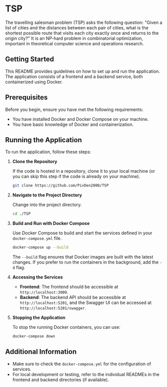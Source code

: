 # TSP

The travelling salesman problem (TSP) asks the following question: "Given a list of cities and the distances between each pair of cities, what is the shortest possible route that visits each city exactly once and returns to the origin city?" It is an NP-hard problem in combinatorial optimization, important in theoretical computer science and operations research.

## Getting Started

This README provides guidelines on how to set up and run the application. The application consists of a frontend and a backend service, both containerized using Docker.

## Prerequisites

Before you begin, ensure you have met the following requirements:

- You have installed Docker and Docker Compose on your machine.
- You have basic knowledge of Docker and containerization.

## Running the Application

To run the application, follow these steps:

1. **Clone the Repository**

   If the code is hosted in a repository, clone it to your local machine (or you can skip this step if the code is already on your machine).

   ```bash
   git clone https://github.com/PivDen2000/TSP
   ```

2. **Navigate to the Project Directory**

   Change into the project directory.

   ```bash
   cd ./TSP
   ```

3. **Build and Run with Docker Compose**

   Use Docker Compose to build and start the services defined in your `docker-compose.yml` file.

   ```bash
   docker-compose up --build
   ```

   The `--build` flag ensures that Docker images are built with the latest changes. If you prefer to run the containers in the background, add the `-d` flag.

4. **Accessing the Services**

   - **Frontend**: The frontend should be accessible at `http://localhost:3000`.
   - **Backend**: The backend API should be accessible at `http://localhost:5201`, and the Swagger UI can be accessed at `http://localhost:5201/swagger`.

5. **Stopping the Application**

   To stop the running Docker containers, you can use:

   ```bash
   docker-compose down
   ```

## Additional Information

- Make sure to check the `docker-compose.yml` for the configuration of services.
- For local development or testing, refer to the individual READMEs in the frontend and backend directories (if available).